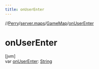 ```yaml
---
title: onUserEnter
---
```

//[Perry](../../../index.html)/[server.maps](../index.html)/[GameMap](index.html)/[onUserEnter](on-user-enter.html)



# onUserEnter



[jvm]\
var [onUserEnter](on-user-enter.html): [String](https://kotlinlang.org/api/latest/jvm/stdlib/kotlin/-string/index.html)




